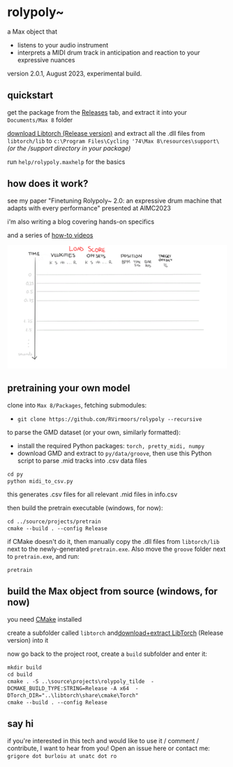 # rolypoly~

a Max object that 
- listens to your audio instrument
- interprets a MIDI drum track in anticipation and reaction to your expressive nuances

version 2.0.1, August 2023, experimental build.

## quickstart

get the package from the [Releases](https://github.com/RVirmoors/rolypoly/releases) tab, and extract it into your `Documents/Max 8` folder

[download Libtorch (Release version)](https://pytorch.org/get-started/locally/) and extract all the .dll files from `libtorch/lib` to `c:\Program Files\Cycling '74\Max 8\resources\support\` *(or the /support directory in your package)*

run `help/rolypoly.maxhelp` for the basics

## how does it work?

see my paper "Finetuning Rolypoly~ 2.0: an expressive drum machine that adapts with every performance" presented at AIMC2023

i'm also writing a blog covering hands-on specifics

and a series of [how-to videos](https://youtube.com/playlist?list=PLkr4iJAO7fYSMZM1oYECK5GKXrWN6zdq1)

![Animated workflow diagram](help/workflow.gif)

## pretraining your own model

clone into `Max 8/Packages`, fetching submodules: 
- `git clone https://github.com/RVirmoors/rolypoly --recursive`

to parse the GMD dataset (or your own, similarly formatted):

- install the required Python packages: `torch, pretty_midi, numpy`
- download GMD and extract to `py/data/groove`, then use this Python script to parse .mid tracks into .csv data files

```
cd py
python midi_to_csv.py
```
this generates .csv files for all relevant .mid files in info.csv

then build the pretrain executable (windows, for now):
```
cd ../source/projects/pretrain
cmake --build . --config Release
```

if CMake doesn't do it, then manually copy the .dll files from `libtorch/lib` next to the newly-generated `pretrain.exe`. Also move the `groove` folder next to `pretrain.exe`, and run:

```
pretrain
```

## build the Max object from source (windows, for now)

you need [CMake](https://cmake.org/download/) installed

create a subfolder called `libtorch` and[download+extract LibTorch](https://pytorch.org/get-started/locally/) (Release version) into it

now go back to the project root, create a `build` subfolder and enter it:

```
mkdir build
cd build
cmake . -S ..\source\projects\rolypoly_tilde  -DCMAKE_BUILD_TYPE:STRING=Release -A x64  -DTorch_DIR="..\libtorch\share\cmake\Torch"
cmake --build . --config Release
```

## say hi

if you're interested in this tech and would like to use it / comment / contribute, I want to hear from you! Open an issue here or contact me: `grigore dot burloiu at unatc dot ro`
